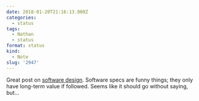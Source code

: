 ```yaml
---
date: 2018-01-20T21:16:13.000Z
categories:
  - status
tags:
  - Nathan
  - status
format: status
kind:
  - Note
slug: '2947'
---
```

Great post on [software design][1]. Software specs are funny things; they only have long-term value if followed. Seems like it should go without saying, but…

 [1]: http://www.pathsensitive.com/2018/01/the-design-of-software-is-thing-apart.html

